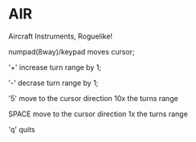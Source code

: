 # AIR

Aircraft Instruments, Roguelike!

numpad(8way)/keypad moves cursor;

'+' increase turn range by 1;

'-' decrase turn range by 1;

'5' move to the cursor direction 10x the turns range

SPACE move to the cursor direction 1x the turns range

'q' quits 
